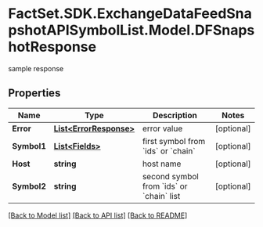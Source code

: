 # FactSet.SDK.ExchangeDataFeedSnapshotAPISymbolList.Model.DFSnapshotResponse
sample response

## Properties

Name | Type | Description | Notes
------------ | ------------- | ------------- | -------------
**Error** | [**List&lt;ErrorResponse&gt;**](ErrorResponse.md) | error value | [optional] 
**Symbol1** | [**List&lt;Fields&gt;**](Fields.md) | first symbol from &#x60;ids&#x60; or &#x60;chain&#x60; | [optional] 
**Host** | **string** | host name | [optional] 
**Symbol2** | **string** | second symbol from &#x60;ids&#x60; or &#x60;chain&#x60; list | [optional] 

[[Back to Model list]](../README.md#documentation-for-models) [[Back to API list]](../README.md#documentation-for-api-endpoints) [[Back to README]](../README.md)

